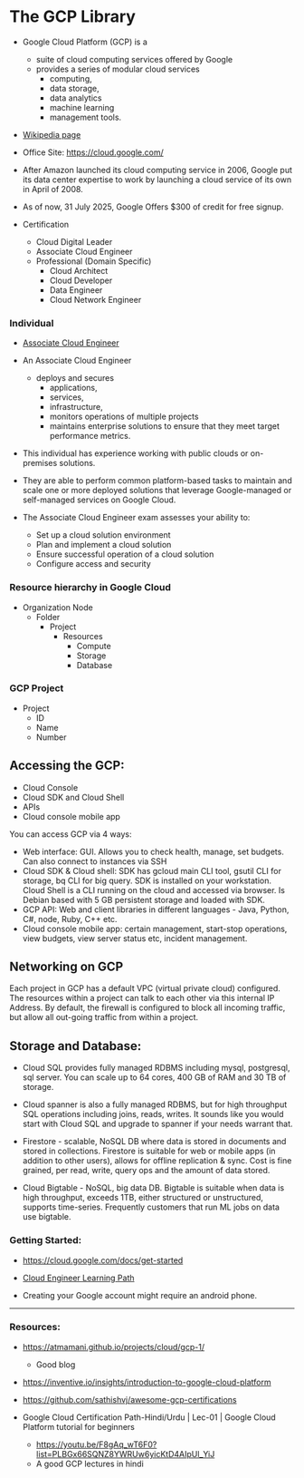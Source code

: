 # The GCP Library

- Google Cloud Platform (GCP) is a

  - suite of cloud computing services offered by Google
  - provides a series of modular cloud services
    - computing,
    - data storage,
    - data analytics
    - machine learning
    - management tools.

- [Wikipedia page](https://en.wikipedia.org/wiki/Google_Cloud_Platform)

- Office Site: https://cloud.google.com/

- After Amazon launched its cloud computing service in 2006, Google put its data center expertise to work by launching a cloud service of its own in April of 2008.

- As of now, 31 July 2025, Google Offers $300 of credit for free signup.


- Certification
  - Cloud Digital Leader
  - Associate Cloud Engineer
  - Professional (Domain Specific)
    - Cloud Architect
    - Cloud Developer
    - Data Engineer
    - Cloud Network Engineer



### Individual 

-  [Associate Cloud Engineer](https://cloud.google.com/learn/certification/cloud-engineer)

- An Associate Cloud Engineer 
  - deploys and secures 
    - applications, 
    - services, 
    - infrastructure, 
    - monitors operations of multiple projects
    - maintains enterprise solutions to ensure that they meet target performance metrics. 
- This individual has experience working with public clouds or on-premises solutions. 
- They are able to perform common platform-based tasks to maintain and scale one or more deployed solutions that leverage Google-managed or self-managed services on Google Cloud.

- The Associate Cloud Engineer exam assesses your ability to:
  - Set up a cloud solution environment
  - Plan and implement a cloud solution
  - Ensure successful operation of a cloud solution
  - Configure access and security



### Resource hierarchy in Google Cloud

- Organization Node
  - Folder
    - Project
      - Resources
        - Compute
        - Storage
        - Database

### GCP Project

- Project
  - ID
  - Name
  - Number

## Accessing the GCP:

- Cloud Console
- Cloud SDK and Cloud Shell
- APIs
- Cloud console mobile app

You can access GCP via 4 ways:

- Web interface: GUI. Allows you to check health, manage, set budgets. Can also connect to instances via SSH
- Cloud SDK & Cloud shell: SDK has gcloud main CLI tool, gsutil CLI for storage, bq CLI for big query. SDK is installed on your workstation. Cloud Shell is a CLI running on the cloud and accessed via browser. Is Debian based with 5 GB persistent storage and loaded with SDK.
- GCP API: Web and client libraries in different languages - Java, Python, C#, node, Ruby, C++ etc.
- Cloud console mobile app: certain management, start-stop operations, view budgets, view server status etc, incident management.



## Networking on GCP

Each project in GCP has a default VPC (virtual private cloud) configured. The resources within a project can talk to each other via this internal IP Address. By default, the firewall is configured to block all incoming traffic, but allow all out-going traffic from within a project.


## Storage and Database:

- Cloud SQL provides fully managed RDBMS including mysql, postgresql, sql server. You can scale up to 64 cores, 400 GB of RAM and 30 TB of storage.

- Cloud spanner is also a fully managed RDBMS, but for high throughput SQL operations including joins, reads, writes. It sounds like you would start with Cloud SQL and upgrade to spanner if your needs warrant that.

- Firestore - scalable, NoSQL DB where data is stored in documents and stored in collections. Firestore is suitable for web or mobile apps (in addition to other users), allows for offline replication & sync. Cost is fine grained, per read, write, query ops and the amount of data stored.

- Cloud Bigtable - NoSQL, big data DB. Bigtable is suitable when data is high throughput, exceeds 1TB, either structured or unstructured, supports time-series. Frequently customers that run ML jobs on data use bigtable.


### Getting Started: 




- https://cloud.google.com/docs/get-started

- [Cloud Engineer Learning Path](https://www.cloudskillsboost.google/paths/11)

- Creating your Google account might require an android phone.





---

### Resources:

- https://atmamani.github.io/projects/cloud/gcp-1/
  - Good blog
- https://inventive.io/insights/introduction-to-google-cloud-platform

- https://github.com/sathishvj/awesome-gcp-certifications

- Google Cloud Certification Path-Hindi/Urdu | Lec-01 | Google Cloud Platform tutorial for beginners
  - https://youtu.be/F8gAq_wT6F0?list=PLBGx66SQNZ8YWRUw6yicKtD4AIpUl_YiJ
  - A good GCP lectures in hindi


